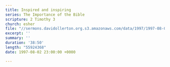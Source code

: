 ```yaml
---
title: Inspired and inspiring
series: The Importance of the Bible
scripture: 2 Timothy 3
church: esher
file: "//sermons.davidollerton.org.s3.amazonaws.com/data/1997/1997-08-03.mp3"
excerpt: ''
summary: ''
duration: '38:50'
length: "55924368"
date: 1997-08-02 23:00:00 +0000

---
```

